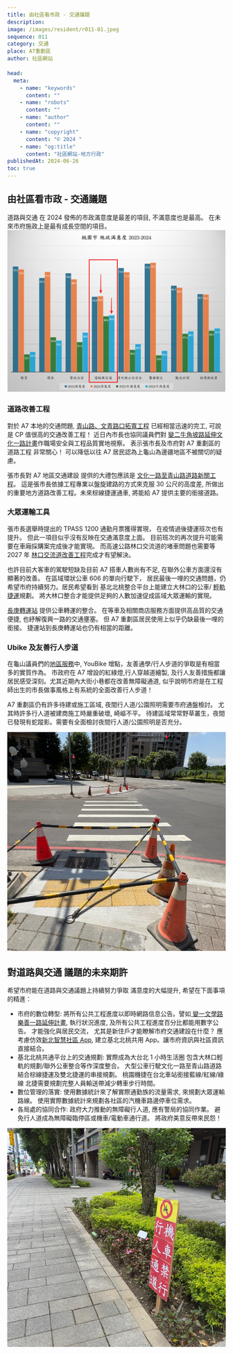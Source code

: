 ```yaml
---
title: 由社區看市政 - 交通議題
description:
image: /images/resident/r011-01.jpeg
sequence: 011
category: 交通
place: A7重劃區
author: 社區網站

head:
  meta:
    - name: "keywords"
      content: ""
    - name: "robots"
      content: ""
    - name: "author"
      content: ""
    - name: "copyright"
      content: "© 2024 "
    - name: "og:title"
      content: "社區網站-地方行政"
publishedAt: 2024-06-26
toc: true
---
```


## 由社區看市政 - 交通議題

道路與交通 在 2024 發佈的市政滿意度是最差的項目, 不滿意度也是最高。 在未來市府施政上是最有成長空間的項目。
![r011-01.jpeg](/images/resident/r011-01.jpeg)

### 道路改善工程

對於 A7 本地的交通問題, <a href="https://a7kanban14.netlify.app/construction/c39">青山路、文青路口拓寬工程</a> 已經相當迅速的完工, 可說是 CP 值很高的交通改善工程！ 近日內市長也協同議員們對 <a href="https://a7kanban14.netlify.app/construction/c14">變二牛角坡路延伸文化一路計畫</a>作職場安全與工程品質實地視察。 表示張市長及市府對 A7 重劃區的 道路工程 非常關心！ 可以降低以往 A7 居民認為上龜山為邊疆地區不被關切的疑慮。

張市長對 A7 地區交通建設 提供的大禮包應該是 <a href="https://a7kanban14.netlify.app/construction/c38">文化一路至青山路道路新關工程</a>。 這是張市長依據工程專業以盤旋建路的方式來克服 30 公尺的高度差, 所做出的重要地方道路改善工程。未來棕線捷運通車, 將能給 A7 提供主要的銜接道路。

### 大眾運輸工具

張市長選舉時提出的 TPASS 1200 通勤月票獲得實現， 在疫情過後捷運班次也有提升。 但此一項目似乎沒有反映在交通滿意度上面。
目前班次的再次提升可能需要在車廂採購案完成後才能實現。 而高速公路林口交流道的堵車問題也需要等 2027 年 <a href="https://a7kanban14.netlify.app/construction/c17">林口交流道改善工程</a>完成才有望解決。

也許目前大客車的駕駛短缺及目前 A7 搭車人數尚有不足, 在聯外公車方面還沒有顯著的改善。 在區域環狀公車 606 的單向行駛下， 居民最後一哩的交通問題，仍希望市府持續努力。居民希望看到 基北北桃整合平台上能建立大林口的公車/ <a href="https://a7kanban14.netlify.app/construction/c41">輕軌捷運</a>規劃。 將大林口整合才能提供足夠的人數加速促成區域大眾運輸的實現。

<a href="https://a7kanban15.netlify.app/transportation/transfer">長庚轉運站</a> 提供公車轉運的整合。 在等車及相關商店服務方面提供高品質的交通便捷, 也紓解復興一路的交通壅塞。 但 A7 重劃區居民使用上似乎仍缺最後一哩的銜接。 捷運站到長庚轉運站也仍有相當的距離。

### Ubike 及友善行人步道

在龜山議員們的<a href="https://a7kanban14.netlify.app/councilor/service">地區服務</a>中, YouBike 增點，友善通學/行人步道的爭取是有相當多的實質作為。 市政府在 A7 增設的紅綠燈,行人穿越道繪製, 及行人友善措施都讓居民感受深刻。尤其近期內大街小巷都在改善無障礙通道, 似乎說明市府是在工程師出生的市長做事風格上有系統的全面改善行人步道！

A7 重劃區仍有許多待建或施工區域, 夜間行人道/公園照明需要市府通盤檢討。 尤其時許多行人道被建商施工時嚴重破壞, 崎嶇不平。 待建區域常常野草叢生，夜間已發現有蛇蹤影。需要有全面檢討夜間行人道/公園照明是否充分。

![r011-02.jpeg](/images/resident/r011-02.jpeg)

## 對道路與交通 議題的未來期許

希望市府能在道路與交通議題上持續努力爭取 滿意度的大幅提升, 希望在下面事項的精進：

- 市府的數位轉型: 將所有公共工程進度以即時網路信息公告。譬如<a href="https://a7kanban14.netlify.app/construction/c13"> 變一文學路樂善一路延伸計畫</a>, 執行狀況進度, 及所有公共工程進度百分比都能用數字公告。 才能強化與居民交流， 尤其是新住戶才能瞭解市府交通建設在什麼？ 應考慮仿效<a href="https://wedid.ntpc.gov.tw/Governance/Detail/RNW3LMGgvAy0">新北智慧社區 App</a>, 建立基北北桃共用 App。讓市府資訊與社區資訊直接結合。
- 基北北桃共通平台上的交通規劃: 實際成為大台北 1 小時生活圈 包含大林口輕軌的規劃/聯外公車整合等作深度整合。 大型公車行駛文化一路至青山路道路結合棕線捷運及雙北捷運的串接規劃。 桃園機捷在台北車站銜接藍線/紅線/綠線 北捷需要規劃完整人員輸送帶減少轉車步行時間。
- 數位管理的落實: 使用數據統計來了解實際通勤族的流量需求, 來規劃大眾運輸路線。 使用實際數據統計來規劃各社區的汽機車路邊停車位需求。
- 各局處的協同合作: 政府大力推動的無障礙行人道, 應有警局的協同作業。 避免行人道成為無障礙臨停區或機車/電動車通行道。 將政府美意反帶來民怨！

![r011-03.jpeg](/images/resident/r011-03.jpeg)
